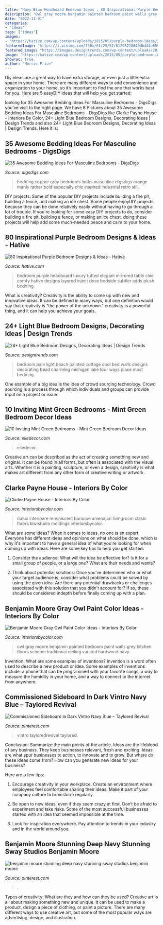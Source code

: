 ```yaml
---
title: "Navy Blue Headboard Bedroom Ideas : 80 Inspirational Purple Bedroom Designs &amp; Ideas"
description: "Owl gray moore benjamin painted bedroom paint walls grey kitchen floors scheme traditional ceiling vaulted hardwood navy"
date: "2022-11-01"
categories:
- "ideas"
tags: ["ideas"]
images:
- "https://hative.com/wp-content/uploads/2015/05/purple-bedroom-ideas/30-purple-bedroom-ideas.jpg"
featuredImage: "https://i.pinimg.com/736x/61/29/52/61295218640db4d4a6591175180a6b3c.jpg"
featured_image: "https://images.designtrends.com/wp-content/uploads/2016/02/10082931/Cool-pale-blue-Beach-style-bedroom-design.jpg"
image: "https://hative.com/wp-content/uploads/2015/05/purple-bedroom-ideas/30-purple-bedroom-ideas.jpg"
ShowToc: true
author: "Morris Price"
---
```



Diy ideas are a great way to have extra storage, or even just a little extra space in your home. There are many different ways to add convenience and organization to your home, so it’s important to find the one that works best for you. Here are 5 easyDIY ideas that will help you get started: 

	

		
looking for 35 Awesome Bedding Ideas For Masculine Bedrooms - DigsDigs you've visit to the right page. We have 8 Pictures about 35 Awesome Bedding Ideas For Masculine Bedrooms - DigsDigs like Clarke Payne House - Interiors By Color, 24+ Light Blue Bedroom Designs, Decorating Ideas | Design Trends and also 24+ Light Blue Bedroom Designs, Decorating Ideas | Design Trends. Here it is:
		
    
## 35 Awesome Bedding Ideas For Masculine Bedrooms - DigsDigs

<img loading=lazy src="https://www.digsdigs.com/photos/32-grey-and-copper-bedding.jpg" onerror="this.onerror=null;this.src='https://tse2.mm.bing.net/th?id=OIP.kZd-2PgMvAJWpjWxuhT8mAHaLH&amp;pid=15.1';" alt="35 Awesome Bedding Ideas For Masculine Bedrooms - DigsDigs">

_Source: digsdigs.com_

>bedding copper grey bedrooms looks masculine digsdigs orange manly rather bold especially chic inspired industrial retro still. 

	

DIY projects: Some of the popular DIY projects include building a fire pit, building a fence, and making an ice chest.
Some people enjoyDIY projects because they can be done relatively easily without having to go through a lot of trouble. If you're looking for some easy DIY projects to do, consider building a fire pit, building a fence, or making an ice chest. doing these projects will help add some much-needed peace and calm to your home.

    
## 80 Inspirational Purple Bedroom Designs &amp; Ideas - Hative

<img loading=lazy src="https://hative.com/wp-content/uploads/2015/05/purple-bedroom-ideas/30-purple-bedroom-ideas.jpg" onerror="this.onerror=null;this.src='https://tse2.mm.bing.net/th?id=OIP.VvUcoyRzQnvLJmfkBC1__gHaKr&amp;pid=15.1';" alt="80 Inspirational Purple Bedroom Designs &amp; Ideas - Hative">

_Source: hative.com_

>bedroom purple headboard luxury tufted elegant mirrored table chic comfy hative designs layered inject dose bedside subtler adds plush bedding. 

	

What is creativity?
Creativity is the ability to come up with new and innovative ideas. It can be defined in many ways, but one definition would say that creativity is "the power of the unknown." creativity is a powerful thing, and it can help you achieve your goals.

    
## 24+ Light Blue Bedroom Designs, Decorating Ideas | Design Trends

<img loading=lazy src="https://images.designtrends.com/wp-content/uploads/2016/02/10082931/Cool-pale-blue-Beach-style-bedroom-design.jpg" onerror="this.onerror=null;this.src='https://tse4.mm.bing.net/th?id=OIP._UzGfCON3CkYns-Nw6iZRQHaKW&amp;pid=15.1';" alt="24+ Light Blue Bedroom Designs, Decorating Ideas | Design Trends">

_Source: designtrends.com_

>bedroom pale light beach painted cottage cool bed walls designs decorating bead charming michigan lake tour ways place most bedding. 

	

One example of a big idea is the idea of crowd sourcing technology. Crowd sourcing is a process through which individuals and groups can provide input on a project or issue.

    
## 10 Inviting Mint Green Bedrooms - Mint Green Bedroom Decor Ideas

<img loading=lazy src="https://hips.hearstapps.com/hmg-prod.s3.amazonaws.com/images/green-bedroom-6-1554842338.jpg?crop=1xw:1xh;center,top&amp;resize=480:*" onerror="this.onerror=null;this.src='https://tse1.mm.bing.net/th?id=OIP.y7U4ta2VQQPK0rUTd7N0zQHaLH&amp;pid=15.1';" alt="10 Inviting Mint Green Bedrooms - Mint Green Bedroom Decor Ideas">

_Source: elledecor.com_

>elledecor. 

	

Creative art can be described as the act of creating something new and original. It can be found in all forms, but often is associated with the visual arts. Whether it is a painting, sculpture, or even a design, creativity is what makes art different from any other form of creative writing or artwork.

    
## Clarke Payne House - Interiors By Color

<img loading=lazy src="https://www.interiorsbycolor.com/wp-content/uploads/2013/11/grey-living-and-dining.jpg" onerror="this.onerror=null;this.src='https://tse3.mm.bing.net/th?id=OIP.609A3HZp6SSnPI09lgg47wHaJ4&amp;pid=15.1';" alt="Clarke Payne House - Interiors By Color">

_Source: interiorsbycolor.com_

>dulux interioare reminiscent baroque amenajari livingroom clasic floors kiwistudio moldings interiorsbycolor. 

	

What are some ideas?
When it comes to ideas, no one is an expert. Everyone has different ideas and opinions on what should be done, which is why it's important to have a general idea of what you're looking for when coming up with ideas. Here are some key tips to help you get started:
1. Consider the audience: What will the idea be effective for? Is it for a small group of people, or a large one? What are their needs and wants?

2. Think about potential solutions: Once you've determined who or what your target audience is, consider what problems could be solved by using the given idea. Are there any potential drawbacks or challenges associated with this solution that you didn't account for? If so, these should be considered indepth before finally coming up with a plan.


    
## Benjamin Moore Gray Owl Paint Color Ideas - Interiors By Color

<img loading=lazy src="http://www.interiorsbycolor.com/wp-content/uploads/2017/11/Traditional-bedroom-painted-in-Benjamin-Moore-Gray-Owl-1.jpg" onerror="this.onerror=null;this.src='https://tse2.mm.bing.net/th?id=OIP.COxTMWAsmGBbJq3HENI8zgHaJ4&amp;pid=15.1';" alt="Benjamin Moore Gray Owl Paint Color Ideas - Interiors By Color">

_Source: interiorsbycolor.com_

>owl gray moore benjamin painted bedroom paint walls grey kitchen floors scheme traditional ceiling vaulted hardwood navy. 

	

Invention: What are some examples of inventions?
Invention is a word often used to describe a new product or idea. Some examples of inventions include: a phone that can be programmed with your favorite songs, a way to measure the humidity in your home, and a way to connect to the internet from anywhere.

    
## Commissioned Sideboard In Dark Vintro Navy Blue – Taylored Revival

<img loading=lazy src="https://i.pinimg.com/736x/61/29/52/61295218640db4d4a6591175180a6b3c.jpg" onerror="this.onerror=null;this.src='https://tse3.mm.bing.net/th?id=OIP.mfW85ju8p_lDP1E4rzP_twHaJ4&amp;pid=15.1';" alt="Commissioned Sideboard in Dark Vintro Navy Blue – Taylored Revival">

_Source: pinterest.com_

>vintro tayloredrevival taylored. 

	

Conclusion: Summarize the main points of the article.
Ideas are the lifeblood of any business. They keep businesses relevant, fresh and exciting. Ideas are what spur businesses to action, to innovate and to grow.
But where do these ideas come from? How can you generate new ideas for your business?

Here are a few tips:

1. Encourage creativity in your workplace. Create an environment where employees feel comfortable sharing their ideas. Make it part of your company culture to brainstorm regularly.

2. Be open to new ideas, even if they seem crazy at first. Don’t be afraid to experiment and take risks. Some of the most successful businesses started with an idea that seemed impossible at the time.

3. Look for inspiration everywhere. Pay attention to trends in your industry and in the world around you.

    
## Benjamin Moore Stunning Deep Navy Stunning Sway Studios Benjamin Moore

<img loading=lazy src="https://i.pinimg.com/736x/ea/ba/7c/eaba7c094f6773189ff8d6ed6896fcb6.jpg" onerror="this.onerror=null;this.src='https://tse1.mm.bing.net/th?id=OIP.h4KjogYvP2XUzz7JNVxdtgHaI1&amp;pid=15.1';" alt="benjamin moore stunning deep navy stunning sway studios benjamin moore">

_Source: pinterest.com_

>. 

	

Types of creativity: What are they and how can they be used?
Creative art is all about making something new and unique. It can be used to make a product, design a piece of clothing, or paint a picture. There are many different ways to use creative art, but some of the most popular ways are advertising, design, and illustration.

